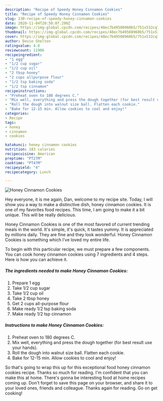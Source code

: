 ```yaml
---
description: "Recipe of Speedy Honey Cinnamon Cookies"
title: "Recipe of Speedy Honey Cinnamon Cookies"
slug: 130-recipe-of-speedy-honey-cinnamon-cookies
date: 2020-11-04T20:58:07.298Z
image: https://img-global.cpcdn.com/recipes/48ec7b49508960b5/751x532cq70/honey-cinnamon-cookies-recipe-main-photo.jpg
thumbnail: https://img-global.cpcdn.com/recipes/48ec7b49508960b5/751x532cq70/honey-cinnamon-cookies-recipe-main-photo.jpg
cover: https://img-global.cpcdn.com/recipes/48ec7b49508960b5/751x532cq70/honey-cinnamon-cookies-recipe-main-photo.jpg
author: Devin Shelton
ratingvalue: 4.6
reviewcount: 11906
recipeingredient:
- "1 egg"
- "1/2 cup sugar"
- "1/2 cup oil"
- "2 tbsp honey"
- "2 cups allpurpose flour"
- "1/2 tsp baking soda"
- "1/2 tsp cinnamon"
recipeinstructions:
- "Preheat oven to 180 degrees C."
- "Mix well, everything and press the dough together (for best result use your hands)."
- "Roll the dough into walnut size ball. Flatten each cookie."
- "Bake for 12-15 min. Allow cookies to cool and enjoy!"
categories:
- Recipe
tags:
- honey
- cinnamon
- cookies

katakunci: honey cinnamon cookies 
nutrition: 183 calories
recipecuisine: American
preptime: "PT27M"
cooktime: "PT47M"
recipeyield: "4"
recipecategory: Lunch

---
```



![Honey Cinnamon Cookies](https://img-global.cpcdn.com/recipes/48ec7b49508960b5/751x532cq70/honey-cinnamon-cookies-recipe-main-photo.jpg)

Hey everyone, it is me again, Dan, welcome to my recipe site. Today, I will show you a way to make a distinctive dish, honey cinnamon cookies. It is one of my favorites food recipes. This time, I am going to make it a bit unique. This will be really delicious.

Honey Cinnamon Cookies is one of the most favored of current trending meals in the world. It's simple, it's quick, it tastes yummy. It is appreciated by millions daily. They are fine and they look wonderful. Honey Cinnamon Cookies is something which I've loved my entire life.




To begin with this particular recipe, we must prepare a few components. You can cook honey cinnamon cookies using 7 ingredients and 4 steps. Here is how you can achieve it.

<!--inarticleads1-->

##### The ingredients needed to make Honey Cinnamon Cookies:

1. Prepare 1 egg
1. Take 1/2 cup sugar
1. Take 1/2 cup oil
1. Take 2 tbsp honey
1. Get 2 cups all-purpose flour
1. Make ready 1/2 tsp baking soda
1. Make ready 1/2 tsp cinnamon




<!--inarticleads2-->

##### Instructions to make Honey Cinnamon Cookies:

1. Preheat oven to 180 degrees C.
1. Mix well, everything and press the dough together (for best result use your hands).
1. Roll the dough into walnut size ball. Flatten each cookie.
1. Bake for 12-15 min. Allow cookies to cool and enjoy!




So that's going to wrap this up for this exceptional food honey cinnamon cookies recipe. Thanks so much for reading. I'm confident that you can make this at home. There's gonna be interesting food at home recipes coming up. Don't forget to save this page on your browser, and share it to your loved ones, friends and colleague. Thanks again for reading. Go on get cooking!
